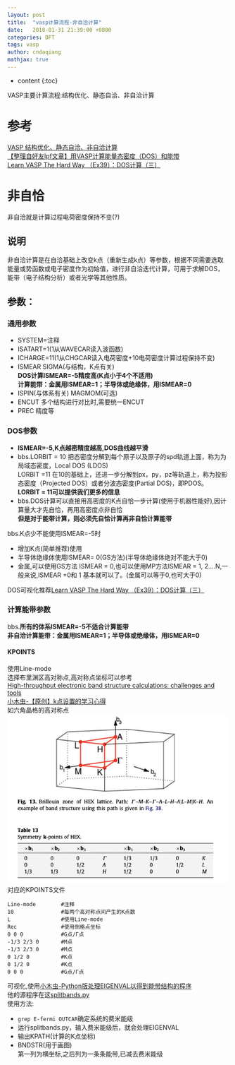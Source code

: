 ```yaml
---
layout: post
title:  "vasp计算流程-非自洽计算"
date:   2018-01-31 21:39:00 +0800
categories: DFT
tags: vasp
author: cndaqiang
mathjax: true
---
```

* content
{:toc}

VASP主要计算流程:结构优化、静态自洽、非自洽计算



# 参考
[VASP 结构优化、静态自洽、非自洽计算](http://blog.csdn.net/kyang_823/article/details/59110848)
<br>[【整理自好友lpf文章】用VASP计算能量态密度（DOS）和能带](http://blog.sciencenet.cn/blog-567091-675253.html)
<br>[Learn VASP The Hard Way （Ex39）：DOS计算（三）](http://www.bigbrosci.cn/newsitem/278032805)
# 非自恰
非自洽就是计算过程电荷密度保持不变(?)
## 说明
非自洽计算是在自洽基础上改变k点（重新生成k点）等参数，根据不同需要选取能量或势函数或电子密度作为初始值，进行非自洽迭代计算，可用于求解DOS，能带（电子结构分析）或者光学等其他性质。
## 参数：
### 通用参数
- SYSTEM=注释
- ISATART=1(1从WAVECAR读入波函数)
- ICHARGE=11(1从CHGCAR读入电荷密度+10电荷密度计算过程保持不变) 
- ISMEAR SIGMA(与结构，K点有关)
<br>**DOS计算ISMEAR=-5精度高(K点小于4个不适用)**
<br>**计算能带：金属用ISMEAR=1；半导体或绝缘体，用ISMEAR=0**
- ISPIN(与体系有关) MAGMOM(可选)
- ENCUT 多个结构进行对比时,需要统一ENCUT
- PREC 精度等

### DOS参数
- **ISMEAR=-5,K点越密精度越高,DOS曲线越平滑**
- bbs.LORBIT = 10 把态密度分解到每个原子以及原子的spd轨道上面，称为为局域态密度，Local DOS (LDOS)
<br>LORBIT =11 在10的基础上，还进一步分解到px，py，pz等轨道上，称为投影态密度（Projected DOS）或者分波态密度(Partial DOS)，即PDOS。
<br>**LORBIT = 11可以提供我们更多的信息**
- bbs.DOS计算可以直接用高密度的K点自恰一步计算(使用于机器性能好),因计算量大才先自恰，再用高密度点非自恰
<br>**但是对于能带计算，则必须先自恰计算再非自恰计算能带**

bbs.K点少不能使用ISMEAR=-5时
- 增加K点(简单推荐)使用
- 半导体绝缘体使用ISMEAR= 0(GS方法)(半导体绝缘体绝对不能大于0)
- 金属,可以使用GS方法 ISMEAR = 0,也可以使用MP方法ISMEAR = 1, 2….N,一般来说,ISMEAR =0和 1 基本就可以了。(金属可以等于0,也可大于0)

DOS可视化推荐[Learn VASP The Hard Way （Ex39）：DOS计算（三）](http://www.bigbrosci.cn/newsitem/278032805)

### 计算能带参数
bbs.**所有的体系ISMEAR=-5不适合计算能带**
<br>**非自洽计算能带：金属用ISMEAR=1；半导体或绝缘体，用ISMEAR=0**
#### KPOINTS
使用Line-mode<br>
选择布里渊区高对称点,高对称点坐标可以参考<br>
[High-throughput electronic band structure calculations: challenges and tools](https://arxiv.org/abs/1004.2974)
<br>[小木虫-【原创】k点设置的学习心得](http://muchong.com/bbs/viewthread.php?tid=2337146&fpage=1)
<br>如六角晶格的高对称点
![](/uploads/2018/01/hex.png)
<br>对应的KPOINTS文件
```
Line-mode        #注释
10               #每两个高对称点间产生的K点数
L                #使用Line-mode
Rec              #使用倒格点坐标
0 0 0            #G点/Γ点
-1/3 2/3 0       #M点
-1/3 2/3 0       #M点
0 1/2 0          #K点
0 1/2 0          #K点
0 0 0            #G点/Γ点
```
可视化,使用[小木虫-Python版处理EIGENVAL以得到能带结构的程序](http://muchong.com/t-5833788-1)<br>
他的源程序在这[splitbands.py](/doc/2018/01/splitbands.py)<br>
使用方法:
- `grep E-fermi OUTCAR`确定系统的费米能级
- 运行splitbands.py，输入费米能级后，就会处理EIGENVAL 
- 输出KPATH(计算的K点坐标)
- BNDSTR(用于画图)
<br>第一列为横坐标,之后列为一条条能带,已减去费米能级

